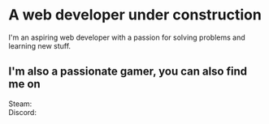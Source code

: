 <h1>A web developer under construction</h1>
I'm an aspiring web developer with a passion for solving problems and learning new stuff. 

<h2>I'm also a passionate gamer, you can also find me on </h2>
Steam:
<br>
Discord:
